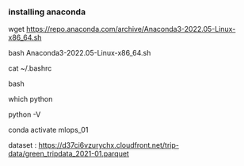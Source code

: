 ### installing anaconda

wget https://repo.anaconda.com/archive/Anaconda3-2022.05-Linux-x86_64.sh

bash Anaconda3-2022.05-Linux-x86_64.sh

cat ~/.bashrc

bash

which python

python -V

conda activate mlops_01

dataset : https://d37ci6vzurychx.cloudfront.net/trip-data/green_tripdata_2021-01.parquet







